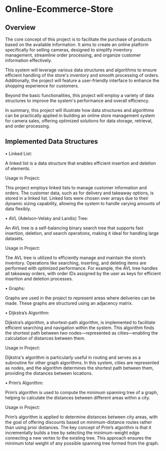 # Online-Ecommerce-Store

## Overview

The core concept of this project is to facilitate the purchase of products based on the available information. It aims to create an online platform specifically for selling cameras, designed to simplify inventory management, streamline order processing, and organize customer information effectively.

This system will leverage various data structures and algorithms to ensure efficient handling of the store's inventory and smooth processing of orders. Additionally, the project will feature a user-friendly interface to enhance the shopping experience for customers.

Beyond the basic functionalities, this project will employ a variety of data structures to improve the system's performance and overall efficiency.

In summary, this project will illustrate how data structures and algorithms can be practically applied in building an online store management system for camera sales, offering optimized solutions for data storage, retrieval, and order processing.

## Implemented Data Structures

• Linked List:

A linked list is a data structure that enables efficient insertion and deletion of elements.

Usage in Project:

This project employs linked lists to manage customer information and orders. The customer data, such as for delivery and takeaway options, is stored in a linked list. Linked lists were chosen over arrays due to their dynamic sizing capability, allowing the system to handle varying amounts of data flexibly.

• AVL (Adelson-Velsky and Landis) Tree:

An AVL tree is a self-balancing binary search tree that supports fast insertion, deletion, and search operations, making it ideal for handling large datasets.

Usage in Project:

The AVL tree is utilized to efficiently manage and maintain the store’s inventory. Operations like searching, inserting, and deleting items are performed with optimized performance. For example, the AVL tree handles all takeaway orders, with order IDs assigned by the user as keys for efficient insertion and deletion processes.


• Graphs:

Graphs are used in the project to represent areas where deliveries can be made. These graphs are structured using an adjacency matrix.

• Dijkstra’s Algorithm:

Dijkstra’s algorithm, a shortest-path algorithm, is implemented to facilitate efficient searching and navigation within the system. This algorithm finds the shortest path between two nodes—represented as cities—enabling the calculation of distances between them.

Usage in Project:

Dijkstra's algorithm is particularly useful in routing and serves as a subroutine for other graph algorithms. In this system, cities are represented as nodes, and the algorithm determines the shortest path between them, providing the distances between locations.

• Prim’s Algorithm:

Prim’s algorithm is used to compute the minimum spanning tree of a graph, helping to calculate the distances between different areas within a city.

Usage in Project:

Prim’s algorithm is applied to determine distances between city areas, with the goal of offering discounts based on minimum-distance routes rather than using prior distances. The key concept of Prim’s algorithm is that it incrementally builds a tree by selecting the minimum-weight edge connecting a new vertex to the existing tree. This approach ensures the minimum total weight of any possible spanning tree formed from the graph.
